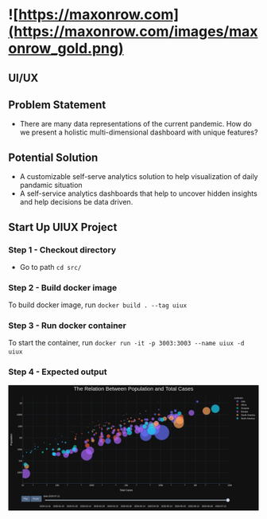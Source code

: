 # ![https://maxonrow.com](https://maxonrow.com/images/maxonrow_gold.png)

## UI/UX

## Problem Statement

- There are many data representations of the current pandemic. How do we present a holistic multi-dimensional dashboard with unique features?

## Potential Solution

- A customizable self-serve analytics solution to help visualization of daily pandamic situation
- A self-service analytics dashboards that help to uncover hidden insights and help decisions be data driven.

## Start Up UIUX Project

### Step 1 - Checkout directory

- Go to path `cd src/`

### Step 2 - Build docker image

To build docker image, run `docker build . --tag uiux`

### Step 3 - Run docker container

To start the container, run `docker run -it -p 3003:3003 --name uiux -d uiux`

### Step 4 - Expected output

![Alt text](src/plot.png?raw=true "Sample UIUX Output")

